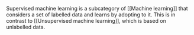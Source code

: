 Supervised machine learning is a subcategory of [[Machine learning]] that
considers a set of labelled data and learns by adopting to it. This is in
contrast to [[Unsupervised machine learning]], which is based on unlabelled
data.

